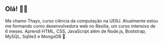 ## Olá! 👋🌺
Me chamo Thays, curso ciência da computação na UERJ.   Atualmente estou me formando como desenvolvedora web no Resilia, um curso intensivo de 6 meses. Aprendi HTML, CSS, JavaScript além de Node.js, Bootstrap, MySQL, Sqlite3 e MongoDB 🐣.

